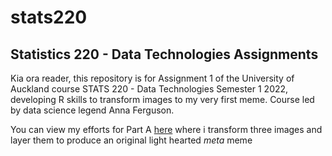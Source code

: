 # stats220
## Statistics 220 - Data Technologies Assignments

Kia ora reader, this repository is for Assignment 1 of the University of Auckland course STATS 220 - Data Technologies Semester 1 2022, developing R skills to transform images to my very first meme. Course led by data science legend Anna Ferguson. 


You can view my efforts for Part A [here](https://madeleine-universe.github.io/stats220/index.html) where i transform three images and layer them to produce an original light hearted *meta* meme
